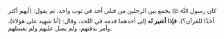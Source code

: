 كان رسول ﷲ ﷺ يجمع بين الرجلين من قتلى أحد في ثوب واحد، ثم يقول: (أيهم أكثر أخذًا للقرآن؟)، **فإذا أشير له** إلى أحدهما قدمه في اللحد، وقال: (أنا شهيد على هؤلاء)، وأمر بدفنهم، ولم يصل عليهم ولم يغسلهم.